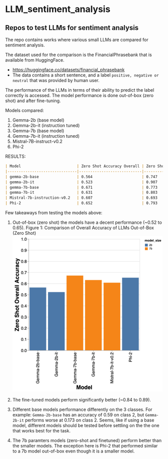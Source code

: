 # LLM_sentiment_analysis
## Repos to test LLMs for sentiment analysis
The repo contains works where various small LLMs are compared for sentiment analysis.

The dataset used for the comparison is the FinancialPhrasebank that is available from HuggingFace.

 - https://huggingface.co/datasets/financial_phrasebank
 - The data contains a short sentence, and a label `positive, negative or neutral` that was provided by human user.

The performance of the LLMs in terms of their ability to predict the label correctly is accessed. The model performance is done out-of-box (zero shot) and after fine-tuning.

Models compared:

1. Gemma-2b (base model)
2. Gemma-2b-it (instruction tuned)
3. Gemma-7b (base model)
4. Gemma-7b-it (instruction tuned)
5. Mistral-7B-instruct-v0.2
6. Phi-2


RESULTS:
```markdown
| Model                         | Zero Shot Accuracy Overall | Zero Shot Accuracy 0 | Zero Shot Accuracy 1 | Zero Shot Accuracy 2 | Fine-Tuned Accuracy Overall | Fine-Tuned Accuracy 0 | Fine-Tuned Accuracy 1 | Fine-Tuned Accuracy 2 |
|-------------------------------|----------------------------|----------------------|----------------------|----------------------|----------------------------|-----------------------|-----------------------|-----------------------|
| gemma-2b-base                 | 0.564                      | 0.747                | 0.357                | 0.590                | 0.847                      | 0.913                 | 0.843                 | 0.783                 |
| gemma-2b-it                   | 0.523                      | 0.907                | 0.490                | 0.173                | 0.871                      | 0.957                 | 0.867                 | 0.790                 |
| gemma-7b-base                 | 0.671                      | 0.773                | 0.337                | 0.903                | 0.873                      | 0.923                 | 0.863                 | 0.833                 |
| gemma-7b-it                   | 0.631                      | 0.803                | 0.193                | 0.897                | 0.886                      | 0.977                 | 0.877                 | 0.803                 |
| Mistral-7b-instruction-v0.2   | 0.607                      | 0.693                | 0.957                | 0.170                | 0.873                      | 0.967                 | 0.893                 | 0.760                 |
| Phi-2                         | 0.652                      | 0.793                | 0.203                | 0.953                | 0.858                      | 0.960                 | 0.793                 | 0.820                 |
```


Few takeaways from testing the models above:

1. Out-of-box (zero shot) the models have a decent performance (~0.52 to 0.65).
    Figure 1: Comparison of Overall Accuracy of LLMs Out-of-Box (Zero Shot)
    ![alt text](https://github.com/toofanix/LLM_sentiment_analysis/blob/main/images/zs_overall.png?raw=true)
      
2. The fine-tuned models perform significantly better (~0.84 to 0.89).
3. Different base models performance differently on the 3 classes. For example: `Gemma-2b-base` has an accuracy of 0.59 on class 2, but `Gemma-2b-it` performs worse at 0.173 on class 2. Seems, like if using a base model, different models should be tested before settling on the the one that works best for the task.
4. The 7b paramters models (zero-shot and finetuned) perform better than the smaller models. The exception here is Phi-2 that performed similar to a 7b model out-of-box even though it is a smaller model.